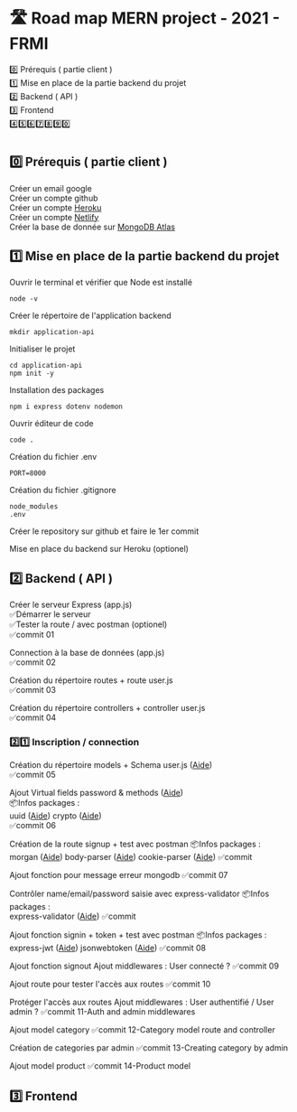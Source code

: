 # 🛣️ Road map MERN project - 2021 - FRMI

0️⃣ Prérequis ( partie client )  
1️⃣ Mise en place de la partie backend du projet  
2️⃣ Backend ( API )  
3️⃣ Frontend  
4️⃣5️⃣6️⃣7️⃣8️⃣9️⃣0️⃣

#

## 0️⃣ Prérequis ( partie client )

Créer un email google  
Créer un compte github  
Créer un compte [Heroku](https://www.heroku.com/)  
Créer un compte [Netlify](https://www.netlify.com/)  
Créer la base de donnée sur [MongoDB Atlas](https://www.mongodb.com/)

## 1️⃣ Mise en place de la partie backend du projet

Ouvrir le terminal et vérifier que Node est installé

`node -v`

Créer le répertoire de l'application backend

`mkdir application-api`

Initialiser le projet

`cd application-api`  
`npm init -y`

Installation des packages

`npm i express dotenv nodemon`

Ouvrir éditeur de code

`code .`

Création du fichier .env

```
PORT=8000
```

Création du fichier .gitignore

```
node_modules
.env
```

Créer le repository sur github et faire le 1er commit

Mise en place du backend sur Heroku (optionel)

## 2️⃣ Backend ( API )

Créer le serveur Express (app.js)  
✅Démarrer le serveur  
✅Tester la route / avec postman (optionel)  
✅commit 01

Connection à la base de données (app.js)  
✅commit 02

Création du répertoire routes + route user.js  
✅commit 03

Création du répertoire controllers + controller user.js  
✅commit 04

### 2️⃣1️⃣ Inscription / connection

Création du répertoire models + Schema user.js ([Aide](https://mongoosejs.com/docs/api/schema.html#schema_Schema))  
✅commit 05

Ajout Virtual fields password
& methods ([Aide](https://mongoosejs.com/docs/api/schema.html#schema_Schema-virtual))  
📦Infos packages :  
uuid ([Aide](https://www.npmjs.com/package/uuid))
crypto ([Aide](https://nodejs.org/api/crypto.html))  
✅commit 06

Création de la route signup + test avec postman
📦Infos packages :  
morgan ([Aide](https://www.npmjs.com/package/morgan))
body-parser ([Aide](https://www.npmjs.com/package/body-parser))
cookie-parser ([Aide](https://www.npmjs.com/package/cookie-parser))
✅commit

Ajout fonction pour message erreur mongodb
✅commit 07

Contrôler name/email/password saisie avec express-validator
📦Infos packages :  
express-validator ([Aide](https://www.npmjs.com/package/express-validator))
✅commit

Ajout fonction signin + token + test avec postman
📦Infos packages :  
express-jwt ([Aide](https://www.npmjs.com/package/express-jwt))
jsonwebtoken ([Aide](https://www.npmjs.com/package/jsonwebtoken))
✅commit 08

Ajout fonction signout
Ajout middlewares : User connecté ?
✅commit 09

Ajout route pour tester l'accès aux routes
✅commit 10

Protéger l'accès aux routes
Ajout middlewares : User authentifié / User admin ?
✅commit 11-Auth and admin middlewares

Ajout model category
✅commit 12-Category model route and controller

Création de categories par admin
✅commit 13-Creating category by admin

Ajout model product
✅commit 14-Product model

## 3️⃣ Frontend
